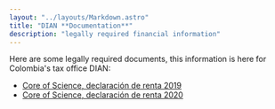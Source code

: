 ```yaml
---
layout: "../layouts/Markdown.astro"
title: "DIAN **Documentation**"
description: "legally required financial information"
---
```


Here are some legally required documents, this information is here for Colombia's tax office DIAN:

- [Core of Science, declaración de renta 2019](/documents/RENTA-2019.pdf)
- [Core of Science, declaración de renta 2020](/documents/RENTA-2020.pdf)
